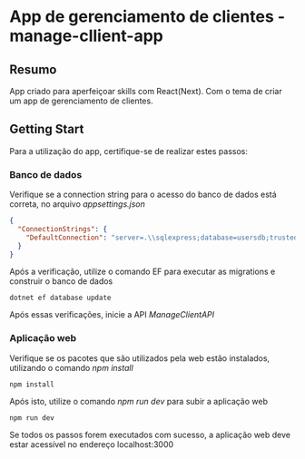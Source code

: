 # App de gerenciamento de clientes - manage-cllient-app
## Resumo
App criado para aperfeiçoar skills com React(Next). Com o tema de criar um app de gerenciamento de clientes.

## Getting Start
Para a utilização do app, certifique-se de realizar estes passos:

### Banco de dados
Verifique se a connection string para o acesso do banco de dados está correta, no arquivo _appsettings.json_
```json
{
  "ConnectionStrings": {
    "DefaultConnection": "server=.\\sqlexpress;database=usersdb;trusted_connection=true;TrustServerCertificate=True"
  }
}
```

Após a verificação, utilize o comando EF para executar as migrations e construir o banco de dados
```
dotnet ef database update
```

Após essas verificações, inicie a API _ManageClientAPI_

### Aplicação web
Verifique se os pacotes que são utilizados pela web estão instalados, utilizando o comando _npm install_
```
npm install
```

Após isto, utilize o comando _npm run dev_ para subir a aplicação web
```
npm run dev
```

Se todos os passos forem executados com sucesso, a aplicação web deve estar acessível no endereço localhost:3000